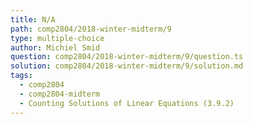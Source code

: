 ```yaml
---
title: N/A
path: comp2804/2018-winter-midterm/9
type: multiple-choice
author: Michiel Smid
question: comp2804/2018-winter-midterm/9/question.ts
solution: comp2804/2018-winter-midterm/9/solution.md
tags:
  - comp2804
  - comp2804-midterm
  - Counting Solutions of Linear Equations (3.9.2)
---
```

